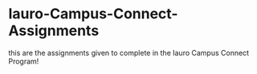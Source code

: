 # Iauro-Campus-Connect-Assignments

this are the assignments given to complete in the Iauro Campus Connect Program!
